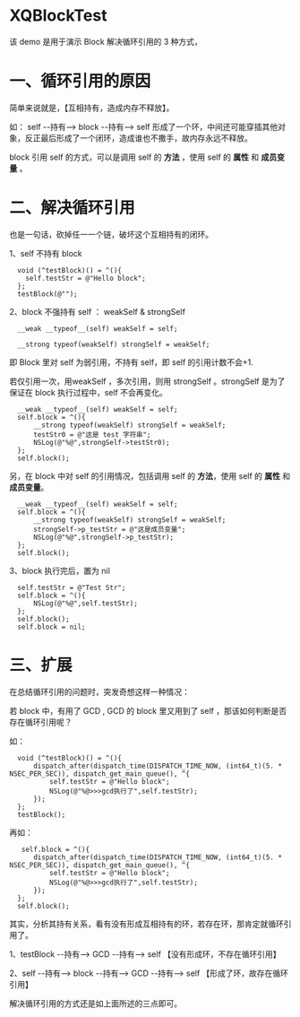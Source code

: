 # XQBlockTest
该 demo 是用于演示 Block 解决循环引用的 3 种方式，

# 一、循环引用的原因
简单来说就是，【互相持有，造成内存不释放】。

如： self --持有--> block --持有--> self  形成了一个环，中间还可能穿插其他对象，反正最后形成了一个闭环，造成谁也不撒手，故内存永远不释放。

block 引用 self 的方式，可以是调用 self 的 **方法** ，使用 self 的 **属性** 和 **成员变量** 。

# 二、解决循环引用
也是一句话，砍掉任一一个链，破坏这个互相持有的闭环。

1、self 不持有 block

      void (^testBlock)() = ^(){  
        self.testStr = @"Hello block";  
      };  
      testBlock(@"");   
      
2、block 不强持有 self ： weakSelf & strongSelf

      __weak __typeof__(self) weakSelf = self;  
  
      __strong typeof(weakSelf) strongSelf = weakSelf; 
      
即 Block 里对 self 为弱引用，不持有 self，即 self 的引用计数不会+1.

若仅引用一次，用weakSelf ，多次引用，则用 strongSelf 。strongSelf 是为了保证在 block 执行过程中，self 不会再变化。

      __weak __typeof__(self) weakSelf = self;  
      self.block = ^(){  
          __strong typeof(weakSelf) strongSelf = weakSelf;  
          testStr0 = @"这是 test 字符串";  
          NSLog(@"%@",strongSelf->testStr0);  
      };  
      self.block();
      
另，在 block 中对 self 的引用情况，包括调用 self 的 **方法**，使用 self 的 **属性** 和 **成员变量**。

      __weak __typeof__(self) weakSelf = self;  
      self.block = ^(){  
          __strong typeof(weakSelf) strongSelf = weakSelf;  
          strongSelf->p_testStr = @"这是成员变量";  
          NSLog(@"%@",strongSelf->p_testStr);  
      };  
      self.block(); 
      
3、block 执行完后，置为 nil

      self.testStr = @"Test Str";  
      self.block = ^(){  
          NSLog(@"%@",self.testStr);  
      };  
      self.block();  
      self.block = nil;  
     
# 三、扩展

在总结循环引用的问题时，突发奇想这样一种情况：

若 block 中，有用了 GCD , GCD 的 block 里又用到了 self ，那该如何判断是否存在循环引用呢？

如：

      void (^testBlock)() = ^(){  
          dispatch_after(dispatch_time(DISPATCH_TIME_NOW, (int64_t)(5. * NSEC_PER_SEC)), dispatch_get_main_queue(), ^{  
              self.testStr = @"Hello block";  
              NSLog(@"%@>>>gcd执行了",self.testStr);  
          });  
      };  
      testBlock();  
      
 再如：
 
       self.block = ^(){  
          dispatch_after(dispatch_time(DISPATCH_TIME_NOW, (int64_t)(5. * NSEC_PER_SEC)), dispatch_get_main_queue(), ^{  
              self.testStr = @"Hello block";  
              NSLog(@"%@>>>gcd执行了",self.testStr);  
          });  
      };  
      self.block();
      
 其实，分析其持有关系，看有没有形成互相持有的环，若存在环，那肯定就循环引用了。
 
1、testBlock --持有-->  GCD --持有-->  self 【没有形成环，不存在循环引用】

2、self --持有--> block --持有--> GCD --持有--> self 【形成了环，故存在循环引用】

解决循环引用的方式还是如上面所述的三点即可。






